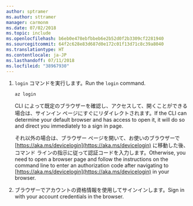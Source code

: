 ```yaml
---
author: sptramer
ms.author: sttramer
manager: carmonm
ms.date: 07/02/2018
ms.topic: include
ms.openlocfilehash: b6eb0e478ebfbbeb6e2b52d0f2b3309cf2281940
ms.sourcegitcommit: 64f2c628e83d687d0e172c01f13d71c8c39a8040
ms.translationtype: HT
ms.contentlocale: ja-JP
ms.lasthandoff: 07/11/2018
ms.locfileid: "38967930"
---
```

1. <span data-ttu-id="b2207-101">`login` コマンドを実行します。</span><span class="sxs-lookup"><span data-stu-id="b2207-101">Run the `login` command.</span></span>

    ```azurecli-interactive
    az login
    ```

    <span data-ttu-id="b2207-102">CLI によって既定のブラウザーを確認し、アクセスして、開くことができる場合は、サインイン ページにすぐにリダイレクトされます。</span><span class="sxs-lookup"><span data-stu-id="b2207-102">If the CLI can determine your default browser and has access to open it, it will do so and direct you  immediately to a sign in page.</span></span>

    <span data-ttu-id="b2207-103">それ以外の場合は、ブラウザー ページを開いて、お使いのブラウザーで [https://aka.ms/devicelogin](https://aka.ms/devicelogin) に移動した後、コマンド ラインの指示に従って認証コードを入力します。</span><span class="sxs-lookup"><span data-stu-id="b2207-103">Otherwise, you need to open a browser page and follow the instructions on the command line to enter an  authorization code after navigating to [https://aka.ms/devicelogin](https://aka.ms/devicelogin) in your browser.</span></span>

2. <span data-ttu-id="b2207-104">ブラウザーでアカウントの資格情報を使用してサインインします。</span><span class="sxs-lookup"><span data-stu-id="b2207-104">Sign in with your account credentials in the browser.</span></span>